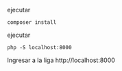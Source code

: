ejecutar

    composer install

ejecutar 
    
    php -S localhost:8000

Ingresar a la liga http://localhost:8000

